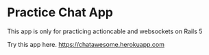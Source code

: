 # Practice Chat App

This app is only for practicing actioncable and websockets on Rails 5

Try this app here. https://chatawesome.herokuapp.com
